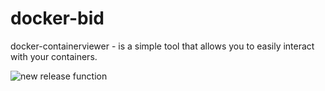 # docker-bid

docker-containerviewer - is a simple tool that allows you to easily interact with your containers.


![new release function](https://user-images.githubusercontent.com/23563528/68077085-0c17a300-fdbe-11e9-8a81-638ad69663d5.gif)

